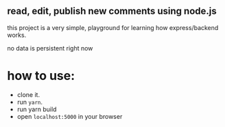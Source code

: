 ## read, edit, publish new comments using node.js

this project is a very simple, playground for learning how express/backend works.

no data is persistent right now

# how to use:

-   clone it.
-   run `yarn`.
-   run yarn build
-   open `localhost:5000` in your browser
